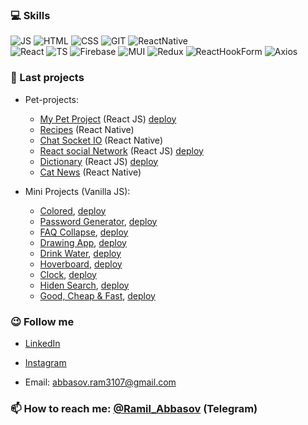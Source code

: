<!-- ### About Me -->

###  💻 Skills 
![JS](https://img.shields.io/badge/-Javascript-000000?style=for-the-badge&logo=javascript)
![HTML](https://img.shields.io/badge/-html-000000?style=for-the-badge&logo=html5)
![CSS](https://img.shields.io/badge/-CSS-000000?style=for-the-badge&logo=css3) 
![GIT](https://img.shields.io/badge/-GIT-000000?style=for-the-badge&logo=git)
![ReactNative](https://img.shields.io/badge/-React_Native-000000?style=for-the-badge&logo=react)  
![React](https://img.shields.io/badge/-React-000000?style=for-the-badge&logo=react)
![TS](https://img.shields.io/badge/-Typescript-000000?style=for-the-badge&logo=typescript)
![Firebase](https://img.shields.io/badge/-Firebase-000000?style=for-the-badge&logo=firebase)
![MUI](https://img.shields.io/badge/-Material_UI-000000?style=for-the-badge&logo=mui)
![Redux](https://img.shields.io/badge/-Redux-000000?style=for-the-badge&logo=redux)
![ReactHookForm](https://img.shields.io/badge/-React_Hook_Form-000000?style=for-the-badge&logo=reacthookform)
![Axios](https://img.shields.io/badge/-Axios-000000?style=for-the-badge&logo=axios)

### 🔭 Last projects

- Pet-projects: 
  - [My Pet Project](https://github.com/Ramil3107/my-pet-project) (React JS) [deploy](https://ramil3107.github.io/my-pet-project/)
  - [Recipes](https://github.com/Ramil3107/recipes-react-native) (React Native) 
  - [Chat Socket IO](https://github.com/Ramil3107/chatSocketIO) (React Native)
  - [React social Network](https://github.com/Ramil3107/React-social-network) (React JS) [deploy](https://ramil3107.github.io/React-social-network/)
  - [Dictionary](https://github.com/Ramil3107/dictionary) (React JS) [deploy](https://ramil3107.github.io/dictionary)
  - [Cat News](https://github.com/Ramil3107/CatNews-React-Native-) (React Native) 

- Mini Projects (Vanilla JS):
  - [Colored](https://github.com/Ramil3107/colored), [deploy](https://ramil3107.github.io/colored)  
  - [Password Generator](https://github.com/Ramil3107/password-generator), [deploy](https://ramil3107.github.io/password-generator/)
  - [FAQ Collapse](https://github.com/Ramil3107/faq-collapse), [deploy](https://ramil3107.github.io/faq-collapse/)
  - [Drawing App](https://github.com/Ramil3107/drawing-app), [deploy](https://ramil3107.github.io/drawing-app/)
  - [Drink Water](https://github.com/Ramil3107/drink-water), [deploy](https://ramil3107.github.io/drink-water/)
  - [Hoverboard](https://github.com/Ramil3107/hoverboard), [deploy](https://ramil3107.github.io/hoverboard/)
  - [Clock](https://github.com/Ramil3107/clock), [deploy](https://ramil3107.github.io/clock/)
  - [Hiden Search](https://github.com/Ramil3107/hidden-search), [deploy](https://ramil3107.github.io/hidden-search/)
  - [Good, Cheap & Fast](https://github.com/Ramil3107/good-cheap-fast), [deploy](https://ramil3107.github.io/good-cheap-fast/)
  
 
### 😉 Follow me   
- [LinkedIn](https://www.linkedin.com/in/ramil-abbasov/)  
- [Instagram](https://www.instagram.com/blinchik_s_povidlom/)

- Email: abbasov.ram3107@gmail.com


### 📫 How to reach me: [@Ramil_Abbasov](https://t.me/Ramil_Abbasov) (Telegram)
